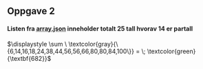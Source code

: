 ## Oppgave 2  

#### Listen fra <abbr title="Assets/Task2/array.json">array.json</abbr> inneholder totalt 25 tall hvorav 14 er partall  

$\displaystyle \sum \ \textcolor{gray}{\{6,14,16,18,24,38,44,56,56,66,80,80,84,100\}} = \;  \textcolor{green}{\textbf{682}}$  


